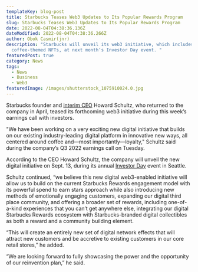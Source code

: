 ```yaml
---
templateKey: blog-post
title: Starbucks Teases Web3 Updates to Its Popular Rewards Program
slug: Starbucks Teases Web3 Updates to Its Popular Rewards Program
date: 2022-08-04T04:38:36.136Z
dateModified: 2022-08-04T04:38:36.266Z
author: Obok Casmir(jnr)
description: "Starbucks will unveil its web3 initiative, which includes
  coffee-themed NFTs, at next month’s Investor Day event. "
featuredPost: true
category: News
tags:
  - News
  - Business
  - Web3
featuredImage: /images/shutterstock_1075910024.0.jpg
---
```

Starbucks founder and [interim CEO](https://stories.starbucks.com/press/2022/starbucks-founder-howard-schultz-takes-the-helm-as-starbucks-chief-executive-officer/) Howard Schultz, who returned to the company in April, teased its forthcoming web3 initiative during this week’s earnings call with investors.

"We have been working on a very exciting new digital initiative that builds on our existing industry-leading digital platform in innovative new ways, all centered around coffee and—most importantly—loyalty," Schultz said during the company’s Q3 2022 earnings call on Tuesday.

According to the CEO Howard Schultz, the company will unveil the new digital initiative on Sept. 13, during its annual [Investor Day](https://investor.starbucks.com/press-releases/financial-releases/press-release-details/2022/Starbucks-to-Host-2022-Investor-Day/default.aspx) event in Seattle.

Schultz continued, “we believe this new digital web3-enabled initiative will allow us to build on the current Starbucks Rewards engagement model with its powerful spend to earn stars approach while also introducing new methods of emotionally engaging customers, expanding our digital third place community, and offering a broader set of rewards, including one-of-a-kind experiences that you can’t get anywhere else, integrating our digital Starbucks Rewards ecosystem with Starbucks-branded digital collectibles as both a reward and a community building element.

“This will create an entirely new set of digital network effects that will attract new customers and be accretive to existing customers in our core retail stores,” he added.

“We are looking forward to fully showcasing the power and the opportunity of our reinvention plan,” he said.